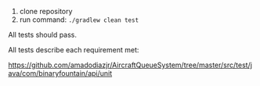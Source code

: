 1. clone repository
2. run command: `./gradlew clean test`

All tests should pass.

All tests describe each requirement met:

https://github.com/amadodiazjr/AircraftQueueSystem/tree/master/src/test/java/com/binaryfountain/api/unit
